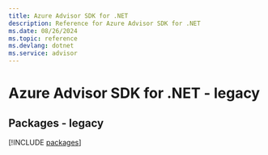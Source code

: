 ```yaml
---
title: Azure Advisor SDK for .NET
description: Reference for Azure Advisor SDK for .NET
ms.date: 08/26/2024
ms.topic: reference
ms.devlang: dotnet
ms.service: advisor
---
```

# Azure Advisor SDK for .NET - legacy
## Packages - legacy
[!INCLUDE [packages](advisor-index.md)]